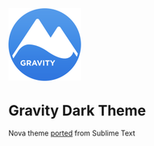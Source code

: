 <img src="Images/extension/gravity-logo-nova.png" alt="Gravity Logo" width="144" height="144">

# Gravity Dark Theme

Nova theme [ported](https://github.com/frankyonnetti/gravity-sublime-theme) from Sublime Text